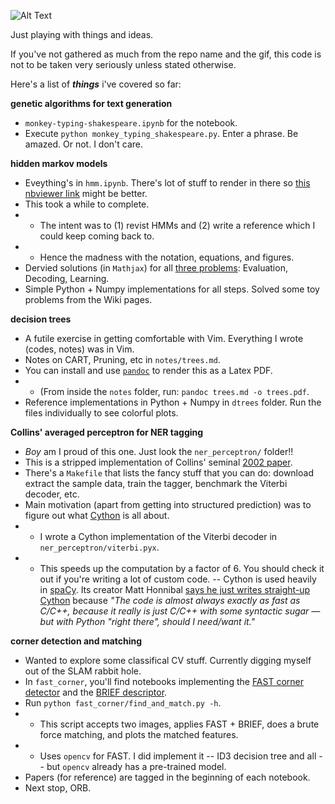 ![Alt Text](https://cdn190.picsart.com/230925670045202.gif)

Just playing with things and ideas.

If you've not gathered as much from the repo name and the gif, this code is not to be taken very seriously unless stated otherwise.

Here's a list of ***things*** i've covered so far:

**genetic algorithms for text generation**
- `monkey-typing-shakespeare.ipynb` for the notebook.
- Execute `python monkey_typing_shakespeare.py`. Enter a phrase. Be amazed. Or not. I don't care.

**hidden markov models**
- Eveything's in `hmm.ipynb`. There's lot of stuff to render in there so [this nbviewer link](https://nbviewer.jupyter.org/github/priyamtejaswin/c00lHaX/blob/master/hmm.ipynb) might be better.
- This took a while to complete.
- - The intent was to (1) revist HMMs and (2) write a reference which I could keep coming back to.
- - Hence the madness with the notation, equations, and figures.
- Dervied solutions (in `Mathjax`) for all [three problems](https://www.ece.ucsb.edu/Faculty/Rabiner/ece259/Reprints/tutorial%20on%20hmm%20and%20applications.pdf): Evaluation, Decoding, Learning.
- Simple Python + Numpy implementations for all steps. Solved some toy problems from the Wiki pages.

**decision trees**
- A futile exercise in getting comfortable with Vim. Everything I wrote (codes, notes) was in Vim.
- Notes on CART, Pruning, etc in `notes/trees.md`.
- You can install and use [`pandoc`](https://pandoc.org/) to render this as a Latex PDF.
- - (From inside the `notes` folder, run: `pandoc trees.md -o trees.pdf`.
- Reference implementations in Python + Numpy in `dtrees` folder. Run the files individually to see colorful plots.

**Collins' averaged perceptron for NER tagging**
- *Boy* am I proud of this one. Just look the `ner_perceptron/` folder!!
- This is a stripped implementation of Collins' seminal [2002 paper](http://www.cs.columbia.edu/~mcollins/papers/tagperc.pdf).
- There's a `Makefile` that lists the fancy stuff that you can do: download extract the sample data, train the tagger, benchmark the Viterbi decoder, etc.
- Main motivation (apart from getting into structured prediction) was to figure out what [Cython](https://cython.org/) is all about.
- - I wrote a Cython implementation of the Viterbi decoder in `ner_perceptron/viterbi.pyx`.
- - This speeds up the computation by a factor of 6. You should check it out if you're writing a lot of custom code.
-- Cython is used heavily in [spaCy](https://spacy.io/). Its creator Matt Honnibal [says he just writes straight-up Cython](https://explosion.ai/blog/writing-c-in-cython) because *"The code is almost always exactly as fast as C/C++, because it really is just C/C++ with some syntactic sugar — but with Python "right there", should I need/want it."*

**corner detection and matching**
- Wanted to explore some classifical CV stuff. Currently digging myself out of the SLAM rabbit hole.
- In `fast_corner`, you'll find notebooks implementing the [FAST corner detector](https://www.edwardrosten.com/work/rosten_2006_machine.pdf) and the [BRIEF descriptor](https://www.cs.ubc.ca/~lowe/525/papers/calonder_eccv10.pdf).
- Run `python fast_corner/find_and_match.py -h`. 
- - This script accepts two images, applies FAST + BRIEF, does a brute force matching, and plots the matched features.
- - Uses `opencv` for FAST. I did implement it -- ID3 decision tree and all -- but `opencv` already has a pre-trained model.
- Papers (for reference) are tagged in the beginning of each notebook.
- Next stop, ORB.
